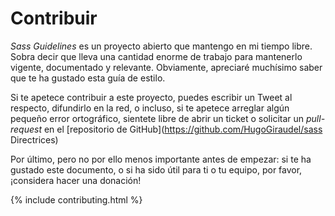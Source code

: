 
# Contribuir

*Sass Guidelines* es un proyecto abierto que mantengo en mi tiempo libre. Sobra decir que lleva una cantidad enorme de trabajo para mantenerlo vigente, documentado y relevante. Obviamente, apreciaré muchísimo saber que te ha gustado esta guía de estilo.

Si te apetece contribuir a este proyecto, puedes escribir un Tweet al respecto, difundirlo en la red, o incluso, si te apetece arreglar algún pequeño error ortográfico, sientete libre de abrir un ticket o solicitar un *pull-request* en el [repositorio de GitHub](https://github.com/HugoGiraudel/sass Directrices)

Por último, pero no por ello menos importante antes de empezar: si te ha gustado este documento, o si ha sido útil para ti o tu equipo, por favor, ¡considera hacer una donación!

{% include contributing.html %}
